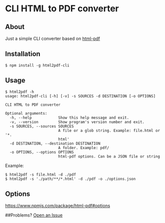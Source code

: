 # CLI HTML to PDF converter

## About
Just a simple CLI converter based on [html-pdf](https://www.npmjs.com/package/html-pdf)


## Installation
```
$ npm install -g html2pdf-cli
```

## Usage
```
$ html2pdf -h
usage: html2pdf-cli [-h] [-v] -s SOURCES -d DESTINATION [-o OPTIONS]

CLI HTML to PDF converter

Optional arguments:
  -h, --help            Show this help message and exit.
  -v, --version         Show program's version number and exit.
  -s SOURCES, --sources SOURCES
                        A file or a glob string. Example: file.html or '*.
                        html'
  -d DESTINATION, --destination DESTINATION
                        A folder. Example: pdf/
  -o OPTIONS, --options OPTIONS
                        html-pdf options. Can be a JSON file or string

```
Example:
```
$ html2pdf -s file.html -d ./pdf  
$ html2pdf -s './path/**/*.html' -d ./pdf -o ./options.json
```

## Options
https://www.npmjs.com/package/html-pdf#options

##Problems?
[Open an Issue](https://github.com/cperezabo/html2pdf-cli/issues)
